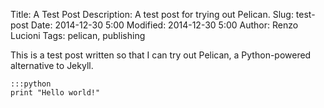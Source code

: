 Title: A Test Post
Description: A test post for trying out Pelican.
Slug: test-post
Date: 2014-12-30 5:00
Modified: 2014-12-30 5:00
Author: Renzo Lucioni
Tags: pelican, publishing

This is a test post written so that I can try out Pelican, a Python-powered alternative to Jekyll.

    :::python
    print "Hello world!"
